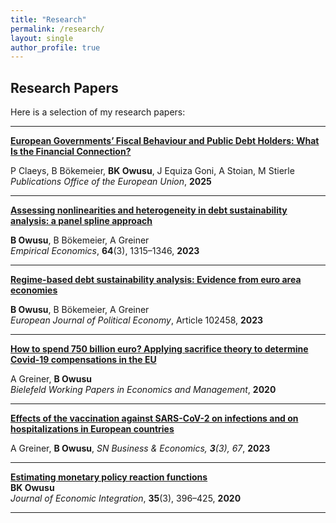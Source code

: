 ```yaml
---
title: "Research"
permalink: /research/
layout: single
author_profile: true
---
```


## Research Papers

Here is a selection of my research papers:


---

[**European Governments’ Fiscal Behaviour and Public Debt Holders: What Is the Financial Connection?**](https://doi.org/10.2765/3778099)
 
  P Claeys, B Bökemeier, **BK Owusu**, J Equiza Goni, A Stoian, M Stierle
  *Publications Office of the European Union*, **2025**


---

[**Assessing nonlinearities and heterogeneity in debt sustainability analysis: a panel spline approach**](https://link.springer.com/article/10.1007/s00181-022-02284-8) 

**B Owusu**, B Bökemeier, A Greiner  
*Empirical Economics*, **64**(3), 1315–1346, **2023**  




---

[**Regime-based debt sustainability analysis: Evidence from euro area economies**](https://www.sciencedirect.com/science/article/pii/S0176268023001027)  

**B Owusu**, B Bökemeier, A Greiner  
*European Journal of Political Economy*, Article 102458, **2023** 


---

[**How to spend 750 billion euro? Applying sacrifice theory to determine Covid-19 compensations in the EU**](https://papers.ssrn.com/sol3/papers.cfm?abstract_id=3634483) 

A Greiner, **B Owusu**  
*Bielefeld Working Papers in Economics and Management*, **2020**  

---

[**Effects of the vaccination against SARS-CoV-2 on infections and on hospitalizations in European countries**](https://link.springer.com/article/10.1007/s43546-023-00445-0)

A Greiner, **B Owusu**,
*SN Business & Economics, **3**(3), 67*, **2023** 

---




[**Estimating monetary policy reaction functions**](https://www.e-jei.org/journal/view.php?doi=10.11130/jei.2020.35.3.396)  
**BK Owusu**  
*Journal of Economic Integration*, **35**(3), 396–425, **2020**  


---

